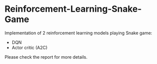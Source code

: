# Reinforcement-Learning-Snake-Game

Implementation of 2 reinforcement learning models playing Snake game:

 - DQN 
 - Actor critic (A2C)
 
 Please check the report for more details.

